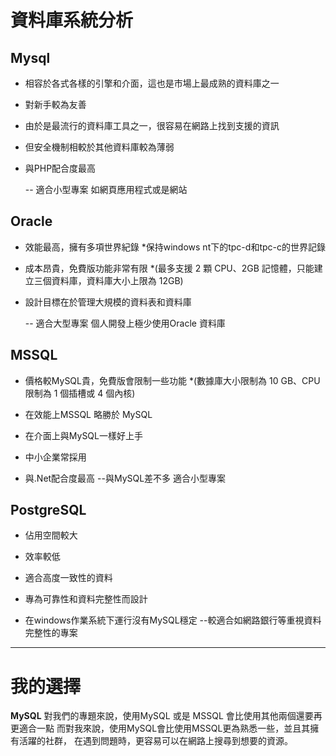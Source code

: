 # 資料庫系統分析
## Mysql
* 相容於各式各樣的引擎和介面，這也是市場上最成熟的資料庫之一
* 對新手較為友善
* 由於是最流行的資料庫工具之一，很容易在網路上找到支援的資訊
* 但安全機制相較於其他資料庫較為薄弱
* 與PHP配合度最高

    -- 適合小型專案 如網頁應用程式或是網站
## Oracle
* 效能最高，擁有多項世界紀錄
    *保持windows nt下的tpc-d和tpc-c的世界記錄
* 成本昂貴，免費版功能非常有限
    *(最多支援 2 顆 CPU、2GB 記憶體，只能建立三個資料庫，資料庫大小上限為 12GB)
* 設計目標在於管理大規模的資料表和資料庫

    -- 適合大型專案 個人開發上極少使用Oracle 資料庫

## MSSQL
* 價格較MySQL貴，免費版會限制一些功能
    *(數據庫大小限制為 10 GB、CPU 限制為 1 個插槽或 4 個內核)
* 在效能上MSSQL 略勝於 MySQL
* 在介面上與MySQL一樣好上手
* 中小企業常採用

* 與.Net配合度最高
    --與MySQL差不多 適合小型專案
## PostgreSQL
* 佔用空間較大
* 效率較低

* 適合高度一致性的資料
* 專為可靠性和資料完整性而設計
* 在windows作業系統下運行沒有MySQL穩定
--較適合如網路銀行等重視資料完整性的專案
---
# **我的選擇**
**MySQL**
對我們的專題來說，使用MySQL 或是 MSSQL 會比使用其他兩個還要再更適合一點
而對我來說，使用MySQL會比使用MSSQL更為熟悉一些，並且其擁有活躍的社群，
在遇到問題時，更容易可以在網路上搜尋到想要的資源。
